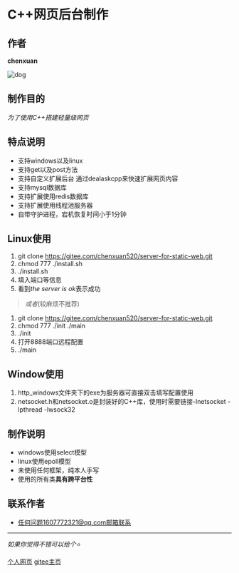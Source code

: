 # C++网页后台制作
## 作者
**chenxuan**

![dog](https://chenxuan520.oschina.io/chenxuanweb/pic/untitled1.png)
## 制作目的
*为了使用C++搭建轻量级网页*
## 特点说明
- 支持windows以及linux
- 支持get以及post方法
- 支持自定义扩展后台 通过dealaskcpp来快速扩展网页内容
- 支持mysql数据库
- 支持扩展使用redis数据库
- 支持扩展使用线程池服务器
- 自带守护进程，宕机恢复时间小于1分钟
## Linux使用
1. git clone https://gitee.com/chenxuan520/server-for-static-web.git
2. chmod 777 ./install.sh
3. ./install.sh
4. 填入端口等信息
5. 看到*the server is ok*表示成功
> *或者*(较麻烦不推荐)
1. git clone https://gitee.com/chenxuan520/server-for-static-web.git
2. chmod 777 ./init ./main
3. ./init 
4. 打开8888端口远程配置
5. ./main
## Window使用
1. http_windows文件夹下的exe为服务器可直接双击填写配置使用
2. netsocket.h和netsocket.o是封装好的C++库，使用时需要链接-lnetsocket -lpthread -lwsock32
## 制作说明
- windows使用select模型
- linux使用epoll模型
- 未使用任何框架，纯本人手写
- 使用的所有类**具有跨平台性**
## 联系作者
+ 任何问题1607772321@qq.com邮箱联系 
---
*如果你觉得不错可以给个⭐*

[个人网页](http://chenxuanweb.top) [gitee主页](https://gitee.com/chenxuan520)
